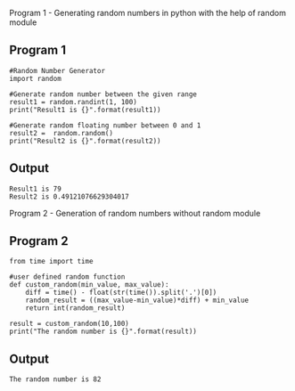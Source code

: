 Program 1 - Generating random numbers in python with the help of random module

## Program 1

    #Random Number Generator
    import random

    #Generate random number between the given range
    result1 = random.randint(1, 100)
    print("Result1 is {}".format(result1))

    #Generate random floating number between 0 and 1
    result2 =  random.random()
    print("Result2 is {}".format(result2))

## Output

    Result1 is 79
    Result2 is 0.49121076629304017

Program 2 - Generation of random numbers without random module

## Program 2

    from time import time

    #user defined random function
    def custom_random(min_value, max_value):
        diff = time() - float(str(time()).split('.')[0])
        random_result = ((max_value-min_value)*diff) + min_value
        return int(random_result)

    result = custom_random(10,100)
    print("The random number is {}".format(result))

## Output

    The random number is 82
